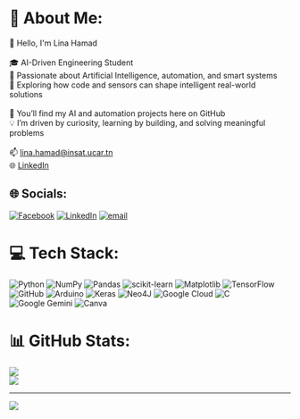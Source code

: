 # 💫 About Me:
 👋 Hello, I'm Lina Hamad<br><br>🎓 AI-Driven Engineering Student <br>🤖 Passionate about Artificial Intelligence, automation, and smart systems  <br>🧠 Exploring how code and sensors can shape intelligent real-world solutions  <br><br>📂 You’ll find my AI and automation projects here on GitHub  <br>💡 I’m driven by curiosity, learning by building, and solving meaningful problems  <br><br>📫 lina.hamad@insat.ucar.tn  <br>🌐 [LinkedIn](https://www.linkedin.com/in/lina-hamad-1a4a36229/)


## 🌐 Socials:
[![Facebook](https://img.shields.io/badge/Facebook-%231877F2.svg?logo=Facebook&logoColor=white)](https://facebook.com/https://www.facebook.com/lina.hamad.3388/) [![LinkedIn](https://img.shields.io/badge/LinkedIn-%230077B5.svg?logo=linkedin&logoColor=white)](https://linkedin.com/in/www.linkedin.com/in/lina-hamad-) [![email](https://img.shields.io/badge/Email-D14836?logo=gmail&logoColor=white)](mailto:lina.hamad@insat.ucar.tn) 

# 💻 Tech Stack:
![Python](https://img.shields.io/badge/python-3670A0?style=for-the-badge&logo=python&logoColor=ffdd54) ![NumPy](https://img.shields.io/badge/numpy-%23013243.svg?style=for-the-badge&logo=numpy&logoColor=white) ![Pandas](https://img.shields.io/badge/pandas-%23150458.svg?style=for-the-badge&logo=pandas&logoColor=white) ![scikit-learn](https://img.shields.io/badge/scikit--learn-%23F7931E.svg?style=for-the-badge&logo=scikit-learn&logoColor=white) ![Matplotlib](https://img.shields.io/badge/Matplotlib-%23ffffff.svg?style=for-the-badge&logo=Matplotlib&logoColor=black) ![TensorFlow](https://img.shields.io/badge/TensorFlow-%23FF6F00.svg?style=for-the-badge&logo=TensorFlow&logoColor=white) ![GitHub](https://img.shields.io/badge/github-%23121011.svg?style=for-the-badge&logo=github&logoColor=white) ![Arduino](https://img.shields.io/badge/-Arduino-00979D?style=for-the-badge&logo=Arduino&logoColor=white) ![Keras](https://img.shields.io/badge/Keras-%23D00000.svg?style=for-the-badge&logo=Keras&logoColor=white) ![Neo4J](https://img.shields.io/badge/Neo4j-008CC1?style=for-the-badge&logo=neo4j&logoColor=white) ![Google Cloud](https://img.shields.io/badge/GoogleCloud-%234285F4.svg?style=for-the-badge&logo=google-cloud&logoColor=white) ![C](https://img.shields.io/badge/c-%2300599C.svg?style=for-the-badge&logo=c&logoColor=white) ![Google Gemini](https://img.shields.io/badge/google%20gemini-8E75B2?style=for-the-badge&logo=google%20gemini&logoColor=white) ![Canva](https://img.shields.io/badge/Canva-%2300C4CC.svg?style=for-the-badge&logo=Canva&logoColor=white)
# 📊 GitHub Stats:
![](https://github-readme-stats.vercel.app/api?username=lina-hamad24&theme=ambient_gradient&hide_border=false&include_all_commits=false&count_private=false)<br/>
![](https://nirzak-streak-stats.vercel.app/?user=lina-hamad24&theme=ambient_gradient&hide_border=false)<br/>


---
[![](https://visitcount.itsvg.in/api?id=lina-hamad24&icon=0&color=1)](https://visitcount.itsvg.in)

<!-- Proudly created with GPRM ( https://gprm.itsvg.in ) -->

